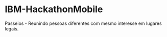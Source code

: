 IBM-HackathonMobile
===================

Passeios - Reunindo pessoas diferentes com mesmo interesse em lugares legais.
